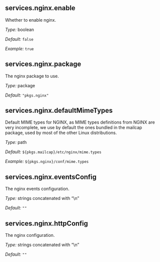[comment]: # (Do not edit this file as it is autogenerated. Go to docs/individual-docs if you want to make edits.)


[comment]: # (Please add your documentation on top of this line)

## services\.nginx\.enable



Whether to enable nginx\.



*Type:*
boolean



*Default:*
` false `



*Example:*
` true `



## services\.nginx\.package



The nginx package to use\.



*Type:*
package



*Default:*
` "pkgs.nginx" `



## services\.nginx\.defaultMimeTypes

Default MIME types for NGINX, as MIME types definitions from NGINX are very incomplete,
we use by default the ones bundled in the mailcap package, used by most of the other
Linux distributions\.



*Type:*
path



*Default:*
` ${pkgs.mailcap}/etc/nginx/mime.types `



*Example:*
` ${pkgs.nginx}/conf/mime.types `



## services\.nginx\.eventsConfig



The nginx events configuration\.



*Type:*
strings concatenated with “\\n”



*Default:*
` "" `



## services\.nginx\.httpConfig



The nginx configuration\.



*Type:*
strings concatenated with “\\n”



*Default:*
` "" `
